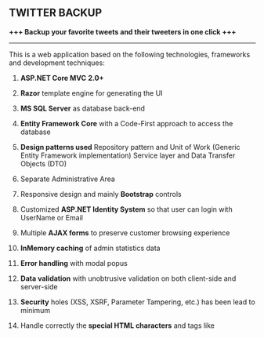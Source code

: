 TWITTER BACKUP
---------------------------------------------------------------------------------------

**+++  Backup your favorite tweets and their tweeters in one click  +++**

---------------------------------------------------------------------------------------
This is a web application based on the following technologies, frameworks and development techniques:

1.   **ASP.NET Core MVC** **2.0+**
2.  **Razor** template engine for generating the UI
3.  **MS SQL Server** as database back-end

4.  **Entity  Framework  Core** with a  Code-First approach to access the database
5.  **Design patterns used**
	Repository pattern and Unit of Work (Generic Entity Framework implementation)
	Service layer and Data Transfer Objects (DTO)
6.  Separate Administrative Area
7.  Responsive design and mainly **Bootstrap** controls
8.  Customized  **ASP.NET Identity System** so that user can login with UserName or Email
9.  Multiple **AJAX forms** to preserve customer browsing experience
10.  **InMemory caching** of admin statistics data
11.  **Error handling** with modal popus 
12. **Data validation** with unobtrusive validation on both client-side and server-side
13.  **Security** holes (XSS, XSRF, Parameter Tampering, etc.) has been lead to minimum
14.  Handle correctly the **special HTML characters** and tags like <script>, <br />, etc.
15.  **GitHub** repository was used with feature-based **branches** 
16.  **Unit tests** with MSTest and MOQ  cover the business functionality

---------------------------------------------------------------------------------------
**In Addition this Application also comes equiped with:** 

A) **Documentation** of the project and project architecture (as .md file, including creenshots) under Documentation folder 

B) Setup   **CI/CD** with **Jenkins** on Kestrel behind a local IIS instance 

https://github.com/TwitterBackup/TweetApp/blob/dev/Documentation/CI_workflow.png

C) Functionality that provides **Login and register with a Twitter   Account /Social Login/ ** 

D) Deployment in the Cloud (Azure)


OUR FULLY DEDICATED **TEAM**
---------------------------------------------------------------------------------------

 - Angel - github: **aniget** 
 
 - Alex - github: **AlxxlA**

Thank you!
